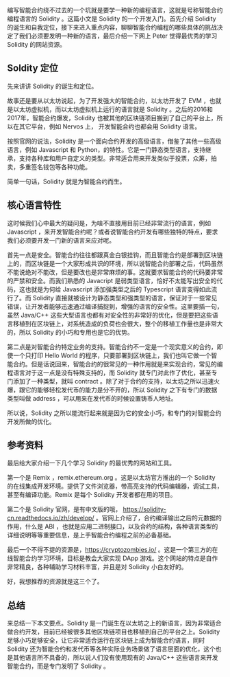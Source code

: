 编写智能合约绕不过去的一个坑就是要学一种新的编程语言，这就是号称智能合约编程语言的 Solidity 。这篇小文是 Solidity 的一个开发入门。首先介绍 Solidity 的诞生和自我定位，接下来进入重点内容，聊聊智能合约编程的哪些具体的挑战决定了我们必须要发明一种新的语言，最后介绍一下网上 Peter 觉得最优秀的学习 Solidity 的网站资源。

## Soldity 定位

先来讲讲 Solidity 的诞生和定位。

故事还是要从以太坊说起，为了开发强大的智能合约，以太坊开发了 EVM ，也就是以太坊虚拟机，而以太坊虚拟机上运行的语言就是 Solidity 。之后的2016和2017年，智能合约爆发，Solidity 也被其他的区块链项目搬到了自己的平台上，所以在其它平台，例如 Nervos 上， 开发智能合约也都会用 Solidity 语言。

按照官网的说法，Solidity 是一个面向合约开发的高级语言，借鉴了其他一些高级语言，例如 Javascript 和 Python，的特性。它是一门静态类型语言，支持继承，支持各种库和用户自定义的类型。非常适合用来开发类似于投票，众筹，拍卖，多重签名钱包等各种功能。

简单一句话，Solidity 就是为智能合约而生。

## 核心语言特性

这时候我们心中最大的疑问是，为啥不直接用目前已经非常流行的语言，例如 Javascript ，来开发智能合约呢？或者说智能合约开发有哪些独特的特点，要求我们必须要开发一门新的语言来应对呢。

首先一点是安全。智能合约往往都跟真金白银挂钩，而且智能合约是部署到区块链上的，而区块链是一个大家形成共识的环境，所以说智能合约部署之后，代码虽然不能说绝对不能改，但是要改也是非常麻烦的事。这就要求智能合约的代码要非常的严禁和安全。而我们熟悉的 Javacript 是弱类型语言，恰好不太能写出安全的代码，这也就是为何给 Javascript 添加强类型之后的 Typescript 语言变得如此流行了。而 Solidity 直接就被设计为静态类型和强类型的语言，保证对于一些常见错误，让开发者能够迅速通过编译捕捉到，增强的语言的安全性。这里要插一句，虽然 Java/C++ 这些大型语言也都有对安全性的非常好的优化，但是要把这些语言移植到在区块链上，对系统造成的负荷也会很大，整个的移植工作量也是非常大的，所以 Solidity 的小巧和专用也是它的优势。

第二点是对智能合约特定业务的支持。智能合约不一定是一个现实意义的合约，即使一个只打印 Hello World 的程序，只要部署到区块链上，我们也叫它做一个智能合约。但是话说回来，智能合约的很常见的一种作用就是来实现合约，常见的编程语言对于这一点是没有特殊支持的，而 Solidity 就专门对此作了优化，甚至专门添加了一种类型，就叫 contract 。除了对于合约的支持，以太坊之所以迅速火爆，跟它的能够轻松发代币的能力是分不开的，所以 Solidity 之下有专门的数据类型叫做 address ，可以用来在发代币的时候设置铸币人地址。

所以说，Solidity 之所以能流行起来就是因为它的安全小巧，和专门的对智能合约开发所做的优化。

## 参考资料

最后给大家介绍一下几个学习 Solidity 的最优秀的网站和工具。

第一个是 Remix ，remix.ethereum.org 。这是以太坊官方推出的一个 Solidity 的在线集成开发环境。提供了文件浏览器，带高亮支持的代码编辑器，调试工具，甚至有编译功能。Remix 是每个 Solidity 开发者都在用的项目。

第二个是 Solidity 官网，是有中文版的哦， https://solidity-cn.readthedocs.io/zh/develop/ 。官网上介绍了，合约编译输出之后的元数据的作用，什么是 ABI ，也就是应用二进制接口，以及合约的结构，各种语言类型的详细说明等等重要信息，是上手智能合约编程之前的必备基础。

最后一个不得不提的资源是，https://cryptozombies.io/ 。这是一个第三方的在线智能合约学习环境，目标是教会大家实现 DApp 游戏。这个网站的特点是自作非常精良，各种辅助学习材料丰富，并且是对 Solidity 小白友好的。

好，我想推荐的资源就是这三个了。

## 总结

来总结一下本文要点。Solidity 是一门诞生在以太坊之上的新语言，因为非常适合做合约开发，目前已经被很多其他区块链项目也移植到自己的平台之上。Solidity 足够小巧足够安全，让它非常适合运行在区块链上成为智能合约语言，同时 Solidity 还为智能合约和发代币等各种实际业务场景做了语言层面的优化，这个也是其他语言所不具备的，所以说人们没有使用现有的 Java/C++ 这些语言来开发智能合约，而是专门发明了 Solidity 。
